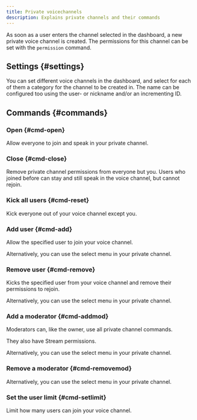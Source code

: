 ```yaml
---
title: Private voicechannels
description: Explains private channels and their commands
---
```


As soon as a user enters the channel selected in the dashboard, a new private voice channel is created.
The permissions for this channel can be set with the `permission` command.

## Settings {#settings}

You can set different voice channels in the dashboard, and select for each of them a category for the channel to be created in.
The name can be configured too using the user- or nickname and/or an incrementing ID.

## Commands {#commands}

### Open {#cmd-open}

Allow everyone to join and speak in your private channel.

<Command name="permission open"></Command>

### Close {#cmd-close}

Remove private channel permissions from everyone but you.
Users who joined before can stay and still speak in the voice channel, but cannot rejoin.

<Command name="permission close"></Command>

### Kick all users {#cmd-reset}

Kick everyone out of your voice channel except you.

<Command name="permission reset"></Command>

### Add user {#cmd-add}

Allow the specified user to join your voice channel.

<Command name="permission add" slash="user:User" message="<User>"></Command>

Alternatively, you can use the select menu in your private channel.

### Remove user {#cmd-remove}

Kicks the specified user from your voice channel and remove their permissions to rejoin.

<Command name="permission remove" slash="user:User" message="<User>"></Command>

Alternatively, you can use the select menu in your private channel.

### Add a moderator {#cmd-addmod}

Moderators can, like the owner, use all private channel commands.

They also have Stream permissions.

<Command name="permission addmod" slash="user:User" message="<User>"></Command>

Alternatively, you can use the select menu in your private channel.

### Remove a moderator {#cmd-removemod}

<Command name="permission removemod" slash="user:User" message="<User>"></Command>

Alternatively, you can use the select menu in your private channel.

### Set the user limit {#cmd-setlimit}

Limit how many users can join your voice channel.

<Command name="permission setlimit" slash="limit:User limit" message="<User limit>"></Command>
